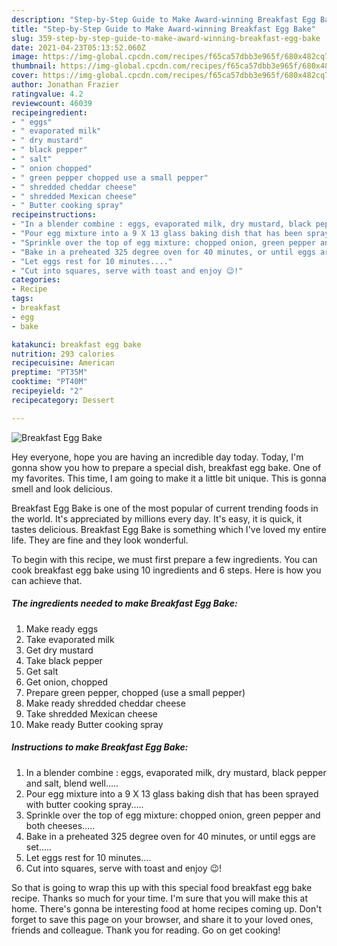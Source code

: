 ```yaml
---
description: "Step-by-Step Guide to Make Award-winning Breakfast Egg Bake"
title: "Step-by-Step Guide to Make Award-winning Breakfast Egg Bake"
slug: 359-step-by-step-guide-to-make-award-winning-breakfast-egg-bake
date: 2021-04-23T05:13:52.060Z
image: https://img-global.cpcdn.com/recipes/f65ca57dbb3e965f/680x482cq70/breakfast-egg-bake-recipe-main-photo.jpg
thumbnail: https://img-global.cpcdn.com/recipes/f65ca57dbb3e965f/680x482cq70/breakfast-egg-bake-recipe-main-photo.jpg
cover: https://img-global.cpcdn.com/recipes/f65ca57dbb3e965f/680x482cq70/breakfast-egg-bake-recipe-main-photo.jpg
author: Jonathan Frazier
ratingvalue: 4.2
reviewcount: 46039
recipeingredient:
- " eggs"
- " evaporated milk"
- " dry mustard"
- " black pepper"
- " salt"
- " onion chopped"
- " green pepper chopped use a small pepper"
- " shredded cheddar cheese"
- " shredded Mexican cheese"
- " Butter cooking spray"
recipeinstructions:
- "In a blender combine : eggs, evaporated milk, dry mustard, black pepper and salt, blend well....."
- "Pour egg mixture into a 9 X 13 glass baking dish that has been sprayed with butter cooking spray....."
- "Sprinkle over the top of egg mixture: chopped onion, green pepper and both cheeses....."
- "Bake in a preheated 325 degree oven for 40 minutes, or until eggs are set....."
- "Let eggs rest for 10 minutes...."
- "Cut into squares, serve with toast and enjoy 😉!"
categories:
- Recipe
tags:
- breakfast
- egg
- bake

katakunci: breakfast egg bake 
nutrition: 293 calories
recipecuisine: American
preptime: "PT35M"
cooktime: "PT40M"
recipeyield: "2"
recipecategory: Dessert

---
```



![Breakfast Egg Bake](https://img-global.cpcdn.com/recipes/f65ca57dbb3e965f/680x482cq70/breakfast-egg-bake-recipe-main-photo.jpg)

Hey everyone, hope you are having an incredible day today. Today, I'm gonna show you how to prepare a special dish, breakfast egg bake. One of my favorites. This time, I am going to make it a little bit unique. This is gonna smell and look delicious.



Breakfast Egg Bake is one of the most popular of current trending foods in the world. It's appreciated by millions every day. It's easy, it is quick, it tastes delicious. Breakfast Egg Bake is something which I've loved my entire life. They are fine and they look wonderful.


To begin with this recipe, we must first prepare a few ingredients. You can cook breakfast egg bake using 10 ingredients and 6 steps. Here is how you can achieve that.

<!--inarticleads1-->

##### The ingredients needed to make Breakfast Egg Bake:

1. Make ready  eggs
1. Take  evaporated milk
1. Get  dry mustard
1. Take  black pepper
1. Get  salt
1. Get  onion, chopped
1. Prepare  green pepper, chopped (use a small pepper)
1. Make ready  shredded cheddar cheese
1. Take  shredded Mexican cheese
1. Make ready  Butter cooking spray




<!--inarticleads2-->

##### Instructions to make Breakfast Egg Bake:

1. In a blender combine : eggs, evaporated milk, dry mustard, black pepper and salt, blend well.....
1. Pour egg mixture into a 9 X 13 glass baking dish that has been sprayed with butter cooking spray.....
1. Sprinkle over the top of egg mixture: chopped onion, green pepper and both cheeses.....
1. Bake in a preheated 325 degree oven for 40 minutes, or until eggs are set.....
1. Let eggs rest for 10 minutes....
1. Cut into squares, serve with toast and enjoy 😉!




So that is going to wrap this up with this special food breakfast egg bake recipe. Thanks so much for your time. I'm sure that you will make this at home. There's gonna be interesting food at home recipes coming up. Don't forget to save this page on your browser, and share it to your loved ones, friends and colleague. Thank you for reading. Go on get cooking!
